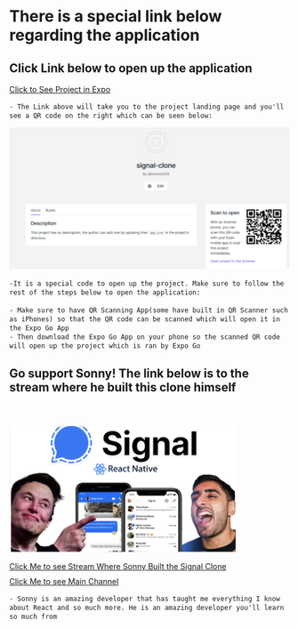 <h1>There is a special link below regarding the application</h1>

<h2>Click Link below to open up the application</h2>

<a href="https://expo.io/@djimenez0255/projects/signal-clone">Click to See Project in Expo</a>

    - The Link above will take you to the project landing page and you'll see a QR code on the right which can be seen below:

<img src="./assets/signal-clone-expo.png" alt="Signal Clone Expo Landing Page"/>

    -It is a special code to open up the project. Make sure to follow the rest of the steps below to open the application:

    - Make sure to have QR Scanning App(some have built in QR Scanner such as iPhones) so that the QR code can be scanned which will open it in the Expo Go App
    - Then download the Expo Go App on your phone so the scanned QR code will open up the project which is ran by Expo Go

## Go support Sonny! The link below is to the stream where he built this clone himself

<img src="./assets/signal-clone-thumbnail.png" style="margin-top:40px" alt="Thumbnail to Signal Clone" />

<a href="https://www.youtube.com/watch?v=MJzmZ9qmdaE" style="display:block;margin-top:10px">Click Me to see Stream Where Sonny Built the Signal Clone</a>
<a href="https://www.youtube.com/user/ssangha32" style="display:block;margin-top:10px">Click Me to see Main Channel</a>

    - Sonny is an amazing developer that has taught me everything I know about React and so much more. He is an amazing developer you'll learn so much from
